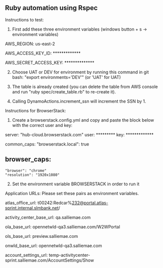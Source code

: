 ## Ruby automation using Rspec

Instructions to test:

1) First add these three environment variables (windows button + s -> environment variables)

AWS_REGION: us-east-2

AWS_ACCESS_KEY_ID: *************

AWS_SECRET_ACCESS_KEY: **************

2) Choose UAT or DEV for environment by running this command in git bash: "export environments='DEV'" (or 'UAT' for UAT)
3) The table is already created (you can delete the table from AWS console and run "ruby spec/create_table.rb" to re-create it).

4) Calling DynamoActions.increment_ssn  will increment the SSN by 1.

Instructions for BrowserStack:

1) Create a browserstack.config.yml and copy and paste the block below with the correct user and key:

server: "hub-cloud.browserstack.com"
user: *********
key: *************

common_caps:
  "browserstack.local": true

browser_caps:
  -
    "browser": "chrome"
    "resolution": "1920x1080"

2) Set the environment variable BROWSERSTACK in order to run it

Application URLs: Please set these pairs as environment variables.

atlas_office_url: t00242:Redcar%232@portal.atlas-sprint.internal.slmbank.net/

activity_center_base_url: qa.salliemae.com

ola_base_url: opennetwld-qa3.salliemae.com/W2WPortal

ols_base_url: preview.salliemae.com

onwld_base_url: opennetwld-qa3.salliemae.com

account_settings_url: temp-activitycenter-sprint.salliemae.com/AccountSettings/Show
